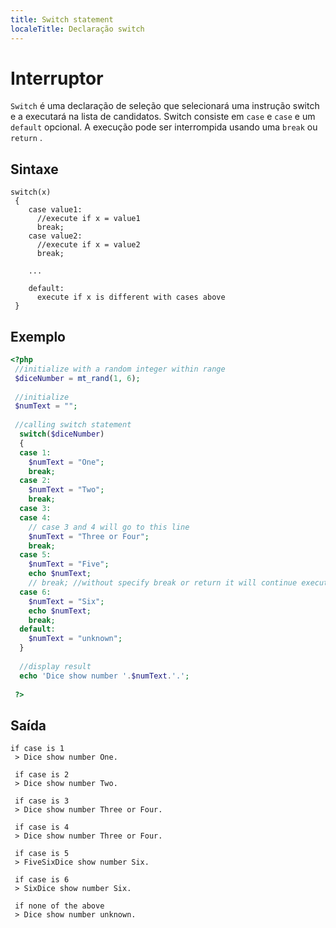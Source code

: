 ```yaml
---
title: Switch statement
localeTitle: Declaração switch
---
```

# Interruptor

`Switch` é uma declaração de seleção que selecionará uma instrução switch e a executará na lista de candidatos. Switch consiste em `case` e `case` e um `default` opcional. A execução pode ser interrompida usando uma `break` ou `return` .

## Sintaxe
```
switch(x) 
 { 
    case value1: 
      //execute if x = value1 
      break; 
    case value2: 
      //execute if x = value2 
      break; 
 
    ... 
 
    default: 
      execute if x is different with cases above 
 } 
```

## Exemplo

```php
<?php 
 //initialize with a random integer within range 
 $diceNumber = mt_rand(1, 6); 
 
 //initialize 
 $numText = ""; 
 
 //calling switch statement 
  switch($diceNumber) 
  { 
  case 1: 
    $numText = "One"; 
    break; 
  case 2: 
    $numText = "Two"; 
    break; 
  case 3: 
  case 4: 
    // case 3 and 4 will go to this line 
    $numText = "Three or Four"; 
    break; 
  case 5: 
    $numText = "Five"; 
    echo $numText; 
    // break; //without specify break or return it will continue execute to next case. 
  case 6: 
    $numText = "Six"; 
    echo $numText; 
    break; 
  default: 
    $numText = "unknown"; 
  } 
 
  //display result 
  echo 'Dice show number '.$numText.'.'; 
 
 ?> 
```

## Saída
```
if case is 1 
 > Dice show number One. 
 
 if case is 2 
 > Dice show number Two. 
 
 if case is 3 
 > Dice show number Three or Four. 
 
 if case is 4 
 > Dice show number Three or Four. 
 
 if case is 5 
 > FiveSixDice show number Six. 
 
 if case is 6 
 > SixDice show number Six. 
 
 if none of the above 
 > Dice show number unknown. 

```